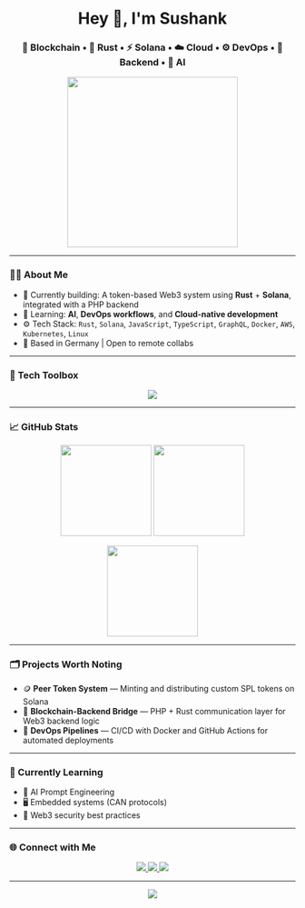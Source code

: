 <h1 align="center">Hey 👋, I'm Sushank </h1>
<h3 align="center">🚀 Blockchain • 🦀 Rust • ⚡ Solana • ☁️ Cloud • ⚙️ DevOps • 🔧 Backend • 🤖 AI</h3>

<p align="center">
  <img src="https://media.giphy.com/media/qgQUggAC3Pfv687qPC/giphy.gif" width="300" />
</p>

---

### 👨‍💻 About Me

- 🔭 Currently building: A token-based Web3 system using **Rust** + **Solana**, integrated with a PHP backend  
- 🌱 Learning: **AI**, **DevOps workflows**, and **Cloud-native development**
- ⚙️ Tech Stack: `Rust`, `Solana`, `JavaScript`, `TypeScript`, `GraphQL`, `Docker`, `AWS`, `Kubernetes`, `Linux`  
- 📍 Based in Germany | Open to remote collabs  

---

### 🧰 Tech Toolbox

<p align="center">
  <img src="https://skillicons.dev/icons?i=rust,ts,js,cpp,py,react,mongodb,linux,bash,git,github,jenkins,aws,kubernetes,docker,grafana,prometheus,vscode,figma" />
</p>


---

### 📈 GitHub Stats

<p align="center">
  <img src="https://github-readme-stats.vercel.app/api?username=devcrypt6&show_icons=true&theme=radical" height="160"/>
  <img src="https://github-readme-streak-stats.herokuapp.com/?user=devcrypt6&theme=radical" height="160"/>
</p>

<p align="center">
  <img src="https://github-readme-stats.vercel.app/api/top-langs/?username=devcrypt6&layout=compact&theme=radical" height="160"/>
</p>

---

### 🗂️ Projects Worth Noting

- 🪙 **Peer Token System** — Minting and distributing custom SPL tokens on Solana
- 🔗 **Blockchain-Backend Bridge** — PHP + Rust communication layer for Web3 backend logic
- 🧰 **DevOps Pipelines** — CI/CD with Docker and GitHub Actions for automated deployments

---

### 🧠 Currently Learning

- 🤖 AI Prompt Engineering
- 🖥️ Embedded systems (CAN protocols)
- 🔐 Web3 security best practices

---

### 🌐 Connect with Me

<p align="center">
  <a href="https://twitter.com/blockhash_6" target="_blank">
    <img src="https://img.shields.io/badge/Twitter-%231DA1F2.svg?&style=for-the-badge&logo=twitter&logoColor=white" />
  </a>
  <a href="https://www.linkedin.com/in/sushank-goud-b84405215/" target="_blank">
    <img src="https://img.shields.io/badge/LinkedIn-%230A66C2.svg?&style=for-the-badge&logo=linkedin&logoColor=white" />
  </a>
  <a href="mailto:sushankgundrathi@gmail.com" target="_blank">
    <img src="https://img.shields.io/badge/Gmail-D14836?style=for-the-badge&logo=gmail&logoColor=white" />
  </a>
</p>

---

<p align="center">
  <img src="https://capsule-render.vercel.app/api?type=waving&color=gradient&height=120&section=footer"/>
</p>
